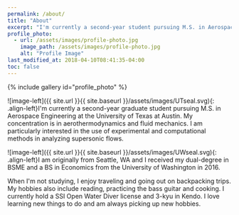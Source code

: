 ```yaml
---
permalink: /about/
title: "About"
excerpt: "I'm currently a second-year student pursuing M.S. in Aerospace Engineering at the University of Texas at Austin."
profile_photo:
  - url: /assets/images/profile-photo.jpg
    image_path: /assets/images/profile-photo.jpg
    alt: "Profile Image"
last_modified_at: 2018-04-10T08:41:35-04:00
toc: false
---
```


{% include gallery id="profile_photo" %}

![image-left]({{ site.url }}{{ site.baseurl }}/assets/images/UTseal.svg){: .align-left}I'm currently a second-year graduate student pursuing M.S. in Aerospace Engineering at the University of Texas at Austin. My concentration is in aerothermodynamics and fluid mechanics. I am particularly interested in the use of experimental and computational methods in analyzing supersonic flows.

![image-left]({{ site.url }}{{ site.baseurl }}/assets/images/UWseal.svg){: .align-left}I am originally from Seattle, WA and I received my dual-degree in BSME and a BS in Economics from the University of Washington in 2016.

When I'm not studying, I enjoy traveling and going out on backpacking trips. My hobbies also include reading, practicing the bass guitar and cooking. I currently hold a SSI Open Water Diver license and 3-kyu in Kendo. I love learning new things to do and am always picking up new hobbies.
